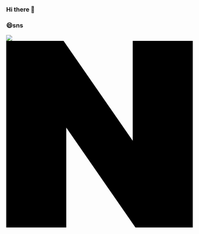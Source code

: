 ### Hi there 👋

### 😄sns
 <a href="https://www.instagram.com/soowonnni/" target="_blank"><img src="https://img.shields.io/badge/Instagram-색코드?style=flat-square&logo=#E4405F&logoColor=white"/></a>
 <a href="https://blog.naver.com/tjtndnjs3" target="_blank"><svg role="img" viewBox="0 0 24 24" xmlns="http://www.w3.org/2000/svg"><title>Naver</title><path d="M16.273 12.845 7.376 0H0v24h7.726V11.156L16.624 24H24V0h-7.727v12.845Z"/></svg>
<!--
**soowonseo/soowonseo** is a ✨ _special_ ✨ repository because its `README.md` (this file) appears on your GitHub profile.

Here are some ideas to get you started:

- 🔭 I’m currently working on ...
- 🌱 I’m currently learning ...
- 👯 I’m looking to collaborate on ...
- 🤔 I’m looking for help with ...
- 💬 Ask me about ...
- 📫 How to reach me: ...
- 😄 Pronouns: ...
- ⚡ Fun fact: ...
-->

